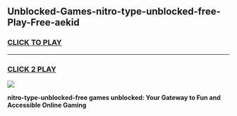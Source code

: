 
## Unblocked-Games-nitro-type-unblocked-free-Play-Free-aekid
<h3>
<a href="https://premium76.site?title=nitro-type-unblocked-free&ref=23A">CLICK TO PLAY</a></h3>
<hr>

<h3>
<a href="https://premium76.site?title=nitro-type-unblocked-free&ref=23A">CLICK 2 PLAY</a>
  
</h3>

<a href="https://premium76.site?title=nitro-type-unblocked-free&ref=23A"><img src="https://clearcache.store/games.png"></a>


**nitro-type-unblocked-free games unblocked: Your Gateway to Fun and Accessible Online Gaming**
